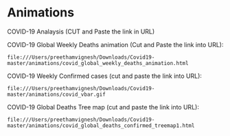 # Animations
COVID-19 Analaysis (CUT and Paste the link in URL)

COVID-19 Global Weekly Deaths animation (Cut and Paste the link into URL):

    file:///Users/preethamvignesh/Downloads/Covid19-master/animations/covid_global_weekly_deaths_animation.html

COVID-19 Weekly Confirmed cases (cut and paste the link into URL):

    file:///Users/preethamvignesh/Downloads/Covid19-master/animations/covid_vbar.gif

COVID-19 Global Deaths Tree map (cut and paste the link into URL):

    file:///Users/preethamvignesh/Downloads/Covid19-master/animations/covid_global_deaths_confirmed_treemap1.html
